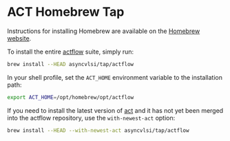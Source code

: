 # ACT Homebrew Tap

Instructions for installing Homebrew are available on the [Homebrew website](https://brew.sh/).

To install the entire [actflow](https://github.com/asyncvlsi/actflow/) suite, simply run:

```bash
brew install --HEAD asyncvlsi/tap/actflow
```

In your shell profile, set the `ACT_HOME` environment variable to the installation path:

```bash
export ACT_HOME=/opt/homebrew/opt/actflow
```

If you need to install the latest version of [act](https://github.com/asyncvlsi/act) and it has not yet been merged into the actflow repository, use the `with-newest-act` option:

```bash
brew install --HEAD --with-newest-act asyncvlsi/tap/actflow
```
